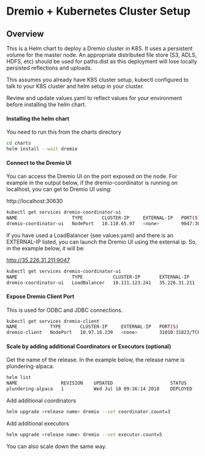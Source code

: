 # Dremio + Kubernetes Cluster Setup

## Overview

This is a Helm chart to deploy a Dremio cluster in K8S. It uses a persistent volume for the master node. An appropriate distributed file store (S3, ADLS, HDFS, etc) should be used for paths.dist as this deployment will lose locally persisted reflections and uploads.

This assumes you already have K8S cluster setup, kubectl configured to talk to your K8S cluster and
helm setup in your cluster.

Review and update values.yaml to reflect values for your environment before installing the helm chart.

#### Installing the helm chart
You need to run this from the charts directory
```bash
cd charts
helm install --wait dremio
```

#### Connect to the Dremio UI
You can access the Dremio UI on the port exposed on the node. For example in the
output below, if the dremio-coordinator is running on localhost, you can get to
Dremio UI using:

http://localhost:30630


```bash
kubectl get services dremio-coordinator-ui
NAME                    TYPE       CLUSTER-IP     EXTERNAL-IP   PORT(S)          AGE
dremio-coordinator-ui   NodePort   10.110.65.97   <none>        9047:30630/TCP   1h
```

If you have used a LoadBalancer (see values.yaml) and there is an EXTERNAL-IP listed, you can
launch the Dremio UI using the external ip. So, in the example below, it will be:

http://35.226.31.211:9047

```bash
kubectl get services dremio-coordinator-ui
NAME                    TYPE           CLUSTER-IP       EXTERNAL-IP    PORT(S)          AGE
dremio-coordinator-ui   LoadBalancer   10.111.123.241   35.226.31.211  9047:31023/TCP   18m
```

#### Expose Dremio Client Port
This is used for ODBC and JDBC connections.

```bash
kubectl get services dremio-client
NAME            TYPE       CLUSTER-IP     EXTERNAL-IP   PORT(S)           AGE
dremio-client   NodePort   10.97.16.239   <none>        31010:31823/TCP   1h
```

#### Scale by adding additional Coordinators or Executors (optional)
Get the name of the release. In the example below, the release name is plundering-alpaca.
```bash
helm list
NAME             	REVISION	UPDATED                 	STATUS  	CHART       	NAMESPACE
plundering-alpaca	1       	Wed Jul 18 09:36:14 2018	DEPLOYED	dremio-0.0.5	default
```

Add additional coordinators
```bash
helm upgrade <release name> dremio --set coordinator.count=3
```

Add additional executors
```bash
helm upgrade <release name> dremio --set executor.count=5
```

You can also scale down the same way.
